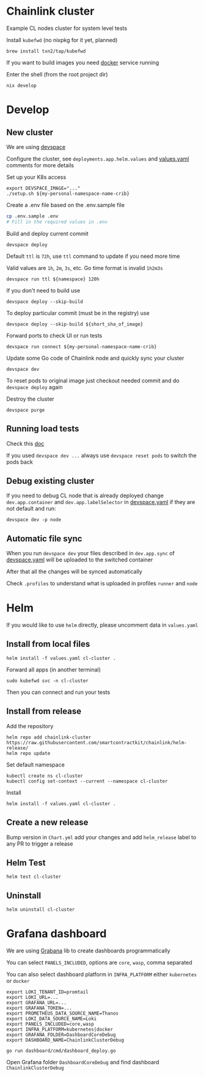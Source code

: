 # Chainlink cluster
Example CL nodes cluster for system level tests

Install `kubefwd` (no nixpkg for it yet, planned)
```
brew install txn2/tap/kubefwd
```
If you want to build images you need [docker](https://docs.docker.com/engine/install/) service running

Enter the shell (from the root project dir)
```
nix develop
```

# Develop

## New cluster
We are using [devspace](https://www.devspace.sh/docs/getting-started/installation?x0=3)

Configure the cluster, see `deployments.app.helm.values` and [values.yaml](./values.yaml) comments for more details

Set up your K8s access
```
export DEVSPACE_IMAGE="..."
./setup.sh ${my-personal-namespace-name-crib}
```

Create a .env file based on the .env.sample file
```sh
cp .env.sample .env
# Fill in the required values in .env
```


Build and deploy current commit
```
devspace deploy
```

Default `ttl` is `72h`, use `ttl` command to update if you need more time

Valid values are `1h`, `2m`, `3s`, etc. Go time format is invalid `1h2m3s`
```
devspace run ttl ${namespace} 120h
```

If you don't need to build use
```
devspace deploy --skip-build
```

To deploy particular commit (must be in the registry) use
```
devspace deploy --skip-build ${short_sha_of_image}
```

Forward ports to check UI or run tests
```
devspace run connect ${my-personal-namespace-name-crib}
```

Update some Go code of Chainlink node and quickly sync your cluster
```
devspace dev
```

To reset pods to original image just checkout needed commit and do `devspace deploy` again

Destroy the cluster
```
devspace purge
```

## Running load tests
Check this [doc](../../integration-tests/load/ocr/README.md)

If you used `devspace dev ...` always use `devspace reset pods` to switch the pods back

## Debug existing cluster
If you need to debug CL node that is already deployed change `dev.app.container` and `dev.app.labelSelector` in [devspace.yaml](devspace.yaml) if they are not default and run:
```
devspace dev -p node
```

## Automatic file sync
When you run `devspace dev` your files described in `dev.app.sync` of [devspace.yaml](devspace.yaml) will be uploaded to the switched container

After that all the changes will be synced automatically

Check `.profiles` to understand what is uploaded in profiles `runner` and `node`

# Helm
If you would like to use `helm` directly, please uncomment data in `values.yaml`
## Install from local files
```
helm install -f values.yaml cl-cluster .
```
Forward all apps (in another terminal)
```
sudo kubefwd svc -n cl-cluster
```
Then you can connect and run your tests

## Install from release
Add the repository
```
helm repo add chainlink-cluster https://raw.githubusercontent.com/smartcontractkit/chainlink/helm-release/
helm repo update
```
Set default namespace
```
kubectl create ns cl-cluster
kubectl config set-context --current --namespace cl-cluster
```

Install
```
helm install -f values.yaml cl-cluster .
```

## Create a new release
Bump version in `Chart.yml` add your changes and add `helm_release` label to any PR to trigger a release

## Helm Test
```
helm test cl-cluster
```

## Uninstall
```
helm uninstall cl-cluster
```

# Grafana dashboard
We are using [Grabana](https://github.com/K-Phoen/grabana) lib to create dashboards programmatically

You can select `PANELS_INCLUDED`, options are `core`, `wasp`, comma separated

You can also select dashboard platform in `INFRA_PLATFORM` either `kubernetes` or `docker`
```
export LOKI_TENANT_ID=promtail
export LOKI_URL=...
export GRAFANA_URL=...
export GRAFANA_TOKEN=...
export PROMETHEUS_DATA_SOURCE_NAME=Thanos
export LOKI_DATA_SOURCE_NAME=Loki
export PANELS_INCLUDED=core,wasp
export INFRA_PLATFORM=kubernetes|docker
export GRAFANA_FOLDER=DashboardCoreDebug
export DASHBOARD_NAME=ChainlinkClusterDebug

go run dashboard/cmd/dashboard_deploy.go
```
Open Grafana folder `DashboardCoreDebug` and find dashboard `ChainlinkClusterDebug`

